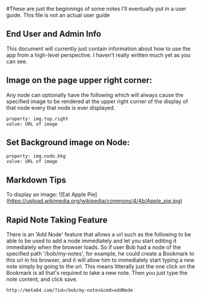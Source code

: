 #These are just the beginnings of some notes I'll eventually put in a user guide. This file
is not an actual user guide


## End User and Admin Info

This document will currently just contain information about how to use the app from a high-level perspective. I haven't really written much yet as you can see.


## Image on the page upper right corner:

Any node can optionally have the following which will always cause the specified image to be rendered at the upper right corner of the display of that node every that node is ever displayed.

    property: img.top.right
    value: URL of image


## Set Background image on Node:

    property: img.node.bkg
    value: URL of image

## Markdown Tips

To display an image:
	![Eat Apple Pie] (https://upload.wikimedia.org/wikipedia/commons/4/4b/Apple_pie.jpg)

## Rapid Note Taking Feature

There is an 'Add Node' feature that allows a url such as the following to be able to be used to add a node immediately and let you start editing it immediately when the browser loads. So if user Bob had a node of the specified path '/bob/my-notes', for example, he could create a Bookmark
to this url in his browser, and it will allow him to immediately start typing a new note simply by going to the url. This means litterally just
the one click on the Bookmark is all that's required to take a new note. Then you just type the note content, and click save.

	http://meta64.com/?id=/bob/my-notes&cmd=addNode

